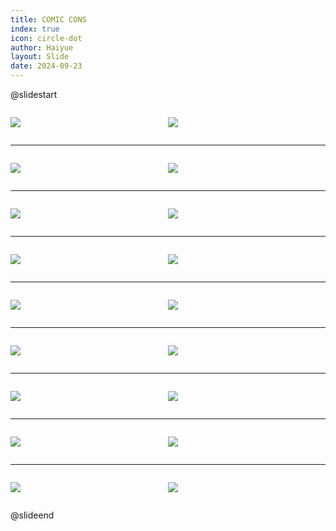 ```yaml
---
title: COMIC CONS
index: true
icon: circle-dot
author: Haiyue
layout: Slide
date: 2024-09-23
---
```

 
@slidestart

<div style="display:flex">
<div style="flex:1">

![](https://raw.githubusercontent.com/yclord/reading/refs/heads/master/english/Level-X/COMIC%20CONS/001.webp)
</div>
<div style="flex:1">

![](https://raw.githubusercontent.com/yclord/reading/refs/heads/master/english/Level-X/COMIC%20CONS/002.webp)
</div>
</div>

---

<div style="display:flex">
<div style="flex:1">

![](https://raw.githubusercontent.com/yclord/reading/refs/heads/master/english/Level-X/COMIC%20CONS/003.webp)
</div>
<div style="flex:1">

![](https://raw.githubusercontent.com/yclord/reading/refs/heads/master/english/Level-X/COMIC%20CONS/004.webp)
</div>
</div>

---

<div style="display:flex">
<div style="flex:1">

![](https://raw.githubusercontent.com/yclord/reading/refs/heads/master/english/Level-X/COMIC%20CONS/005.webp)
</div>
<div style="flex:1">

![](https://raw.githubusercontent.com/yclord/reading/refs/heads/master/english/Level-X/COMIC%20CONS/006.webp)
</div>
</div>

---

<div style="display:flex">
<div style="flex:1">

![](https://raw.githubusercontent.com/yclord/reading/refs/heads/master/english/Level-X/COMIC%20CONS/007.webp)
</div>
<div style="flex:1">

![](https://raw.githubusercontent.com/yclord/reading/refs/heads/master/english/Level-X/COMIC%20CONS/008.webp)
</div>
</div>

---

<div style="display:flex">
<div style="flex:1">

![](https://raw.githubusercontent.com/yclord/reading/refs/heads/master/english/Level-X/COMIC%20CONS/009.webp)
</div>
<div style="flex:1">

![](https://raw.githubusercontent.com/yclord/reading/refs/heads/master/english/Level-X/COMIC%20CONS/010.webp)
</div>
</div>

---

<div style="display:flex">
<div style="flex:1">

![](https://raw.githubusercontent.com/yclord/reading/refs/heads/master/english/Level-X/COMIC%20CONS/011.webp)
</div>
<div style="flex:1">

![](https://raw.githubusercontent.com/yclord/reading/refs/heads/master/english/Level-X/COMIC%20CONS/012.webp)
</div>
</div>

---

<div style="display:flex">
<div style="flex:1">

![](https://raw.githubusercontent.com/yclord/reading/refs/heads/master/english/Level-X/COMIC%20CONS/013.webp)
</div>
<div style="flex:1">

![](https://raw.githubusercontent.com/yclord/reading/refs/heads/master/english/Level-X/COMIC%20CONS/014.webp)
</div>
</div>

---

<div style="display:flex">
<div style="flex:1">

![](https://raw.githubusercontent.com/yclord/reading/refs/heads/master/english/Level-X/COMIC%20CONS/015.webp)
</div>
<div style="flex:1">

![](https://raw.githubusercontent.com/yclord/reading/refs/heads/master/english/Level-X/COMIC%20CONS/016.webp)
</div>
</div>

---

<div style="display:flex">
<div style="flex:1">

![](https://raw.githubusercontent.com/yclord/reading/refs/heads/master/english/Level-X/COMIC%20CONS/017.webp)
</div>
<div style="flex:1">

![](https://raw.githubusercontent.com/yclord/reading/refs/heads/master/english/Level-X/COMIC%20CONS/018.webp)
</div>
</div>

@slideend